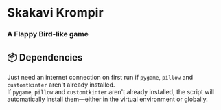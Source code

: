 # Skakavi Krompir

### A Flappy Bird-like game

## 📦 Dependencies

Just need an internet connection on first run if `pygame`, `pillow` and `customtkinter` aren't already installed.  
If `pygame`, `pillow` and `customtkinter` aren't already installed, the script will automatically install them—either in the virtual environment or globally.
